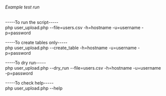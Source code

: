 ###### Example test run #######

-----To run the script-----<br />
    php user_upload.php --file=users.csv -h=hostname -u=username -p=password

-----To create tables only-----<br />
    php user_upload.php --create_table -h=hostname -u=username -p=password

-----To dry run-----<br />
    php user_upload.php --dry_run --file=users.csv -h=hostname -u=username -p=password

-----To check help-----<br />
    php user_upload.php --help